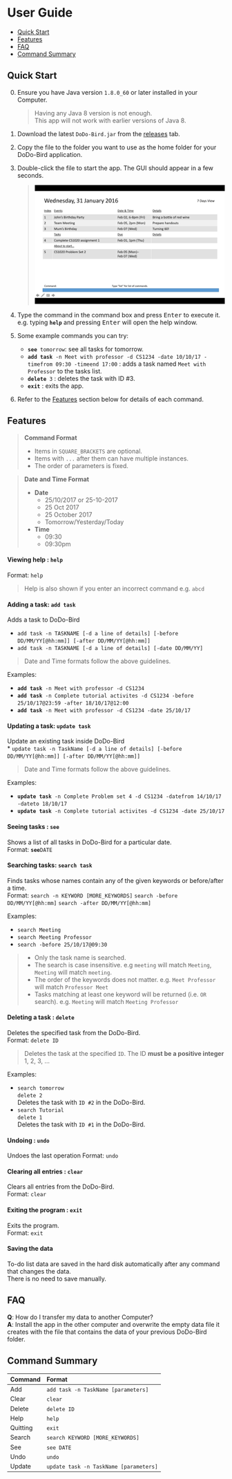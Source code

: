 # User Guide

* [Quick Start](#quick-start)
* [Features](#features)
* [FAQ](#faq)
* [Command Summary](#command-summary)

## Quick Start

0. Ensure you have Java version `1.8.0_60` or later installed in your Computer.<br>
   > Having any Java 8 version is not enough. <br>
   This app will not work with earlier versions of Java 8.

1. Download the latest `DoDo-Bird.jar` from the [releases](../../../releases) tab.
2. Copy the file to the folder you want to use as the home folder for your DoDo-Bird application.
3. Double-click the file to start the app. The GUI should appear in a few seconds.
   > ![GUI](./images/UpdatedUI_041016.png)

4. Type the command in the command box and press <kbd>Enter</kbd> to execute it. <br>
   e.g. typing **`help`** and pressing <kbd>Enter</kbd> will open the help window.
5. Some example commands you can try:
   * **`see`**` tomorrow`:  see all tasks for tomorrow.
   * **`add task`**` -n Meet with professor -d CS1234 -date 10/10/17 -timefrom 09:30 -timeend 17:00` :
     adds a task named `Meet with Professor` to the tasks list.
   * **`delete`**` 3` : deletes the task with ID #3.
   * **`exit`** : exits the app.
6. Refer to the [Features](#features) section below for details of each command.<br>


## Features

> **Command Format**
> * Items in `SQUARE_BRACKETS` are optional.
> * Items with `...` after them can have multiple instances.
> * The order of parameters is fixed.

> **Date and Time Format**
> * **Date**
>   * 25/10/2017 or 25-10-2017
>   * 25 Oct 2017
>   * 25 October 2017
>   * Tomorrow/Yesterday/Today
> * **Time**
>   * 09:30
>   * 09:30pm

#### Viewing help : `help`
Format: `help`

> Help is also shown if you enter an incorrect command e.g. `abcd`

#### Adding a task: `add task`
Adds a task to DoDo-Bird<br>

* `add task -n TASKNAME
[-d a line of details] [-before DD/MM/YY[@hh:mm]] [-after DD/MM/YY[@hh:mm]]` <br>
* `add task -n TASKNAME
[-d a line of details] [-date DD/MM/YY]`

> Date and Time formats follow the above guidelines.

Examples:

* **`add task`**` -n Meet with professor -d CS1234`
* **`add task`**` -n Complete tutorial activites -d CS1234 -before 25/10/17@23:59 -after 18/10/17@12:00`
* **`add task`**` -n Meet with professor -d CS1234 -date 25/10/17`

#### Updating a task: `update task`
Update an existing task inside DoDo-Bird<br>
*
`update task -n TaskName [-d a line of details] [-before DD/MM/YY[@hh:mm]] [-after DD/MM/YY[@hh:mm]]`



> Date and Time formats follow the above guidelines.

Examples:

* **`update task`**` -n Complete Problem set 4 -d CS1234 -datefrom 14/10/17 -dateto 18/10/17`
* **`update task`**` -n Complete tutorial activites -d CS1234 -date 25/10/17`

#### Seeing tasks : `see`
Shows a list of all tasks in DoDo-Bird for a particular date.<br>
Format: **`see`**`DATE`

#### Searching tasks: `search task`
Finds tasks whose names contain any of the given keywords or before/after a time.<br>
Format: `search -n KEYWORD [MORE_KEYWORDS]`
		`search -before DD/MM/YY[@hh:mm]`
		`search -after DD/MM/YY[@hh:mm]`

Examples:
* `search Meeting`<br>
* `search Meeting Professor`<br>
* `search -before 25/10/17@09:30`<br>

> * Only the task name is searched.
> * The search is case insensitive. e.g `meeting` will match `Meeting`, `Meeting` will match `meeting`.
> * The order of the keywords does not matter. e.g. `Meet Professor` will match `Professor Meet`
> * Tasks matching at least one keyword will be returned (i.e. `OR` search).
    e.g. `Meeting` will match `Meeting Professor`

#### Deleting a task : `delete`
Deletes the specified task from the DoDo-Bird.<br>
Format: `delete ID`

> Deletes the task at the specified `ID`. The ID **must be a positive integer** 1, 2, 3, ...

Examples:
* `search tomorrow`<br>
  `delete 2`<br>
  Deletes the task with `ID #2` in the DoDo-Bird.
* `search Tutorial`<br>
  `delete 1`<br>
  Deletes the task with `ID #1` in the DoDo-Bird.

#### Undoing : `undo`
Undoes the last operation
Format: `undo`

#### Clearing all entries : `clear`
Clears all entries from the DoDo-Bird.<br>
Format: `clear`  

#### Exiting the program : `exit`
Exits the program.<br>
Format: `exit`  

#### Saving the data
To-do list data are saved in the hard disk automatically after any command that changes the data.<br>
There is no need to save manually.

## FAQ

**Q**: How do I transfer my data to another Computer?<br>
**A**: Install the app in the other computer and overwrite the empty data file it creates with
       the file that contains the data of your previous DoDo-Bird folder.

## Command Summary

Command | Format  
-------- | :--------
Add | `add task -n TaskName [parameters]`
Clear | `clear`
Delete | `delete ID`
Help | `help`
Quitting | `exit`
Search | `search KEYWORD [MORE_KEYWORDS]`
See | `see DATE`
Undo | `undo`
Update | `update task -n TaskName [parameters]`

